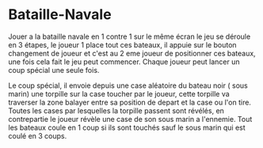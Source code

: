 # Bataille-Navale
Jouer a la bataille navale en 1 contre 1 sur le même écran le jeu se déroule en 3 étapes, le joueur 1 place tout ces bateaux, il appuie sur le bouton changement de joueur et c'est au 2 eme joueur de positionner ces bateaux, une fois cela fait le jeu peut commencer. Chaque joueur peut lancer un coup spécial une seule fois.

Le coup spécial, il envoie depuis une case aléatoire du bateau noir ( sous marin) une torpille sur la case toucher par le joueur, cette torpille va traverser la zone balayer entre sa position de depart et la case ou l'on tire. Toutes les cases par lesquelles la torpille passent sont révélés, en contrepartie le joueur révèle une case de son sous marin a l'ennemie. Tout les bateaux coule en 1 coup si ils sont touchés sauf le sous marin qui est coulé en 3 coups.
